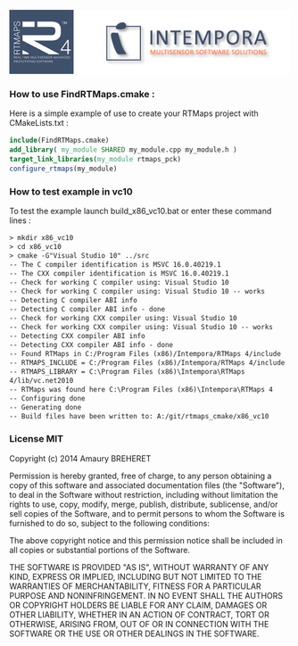 
![](logo/RTMaps_intempora.png)


### How to use FindRTMaps.cmake :

Here is a simple example of use to create your RTMaps project with CMakeLists.txt :

```cmake
include(FindRTMaps.cmake)
add_library( my_module SHARED my_module.cpp my_module.h )
target_link_libraries(my_module rtmaps_pck)
configure_rtmaps(my_module)

```


### How to test example in vc10

To test the example launch build_x86_vc10.bat or enter these command lines : 
	
	> mkdir x86_vc10
	> cd x86_vc10
	> cmake -G"Visual Studio 10" ../src
	-- The C compiler identification is MSVC 16.0.40219.1
	-- The CXX compiler identification is MSVC 16.0.40219.1
	-- Check for working C compiler using: Visual Studio 10
	-- Check for working C compiler using: Visual Studio 10 -- works
	-- Detecting C compiler ABI info
	-- Detecting C compiler ABI info - done
	-- Check for working CXX compiler using: Visual Studio 10
	-- Check for working CXX compiler using: Visual Studio 10 -- works
	-- Detecting CXX compiler ABI info
	-- Detecting CXX compiler ABI info - done
	-- Found RTMaps in C:/Program Files (x86)/Intempora/RTMaps 4/include
	-- RTMAPS_INCLUDE = C:/Program Files (x86)/Intempora/RTMaps 4/include
	-- RTMAPS_LIBRARY = C:\Program Files (x86)\Intempora\RTMaps 4/lib/vc.net2010
	-- RTMaps was found here C:\Program Files (x86)\Intempora\RTMaps 4
	-- Configuring done
	-- Generating done
	-- Build files have been written to: A:/git/rtmaps_cmake/x86_vc10



### License MIT 

Copyright (c) 2014 Amaury BREHERET

Permission is hereby granted, free of charge, to any person obtaining a copy
of this software and associated documentation files (the "Software"), to deal
in the Software without restriction, including without limitation the rights
to use, copy, modify, merge, publish, distribute, sublicense, and/or sell
copies of the Software, and to permit persons to whom the Software is
furnished to do so, subject to the following conditions:

The above copyright notice and this permission notice shall be included in
all copies or substantial portions of the Software.

THE SOFTWARE IS PROVIDED "AS IS", WITHOUT WARRANTY OF ANY KIND, EXPRESS OR
IMPLIED, INCLUDING BUT NOT LIMITED TO THE WARRANTIES OF MERCHANTABILITY,
FITNESS FOR A PARTICULAR PURPOSE AND NONINFRINGEMENT. IN NO EVENT SHALL THE
AUTHORS OR COPYRIGHT HOLDERS BE LIABLE FOR ANY CLAIM, DAMAGES OR OTHER
LIABILITY, WHETHER IN AN ACTION OF CONTRACT, TORT OR OTHERWISE, ARISING FROM,
OUT OF OR IN CONNECTION WITH THE SOFTWARE OR THE USE OR OTHER DEALINGS IN
THE SOFTWARE.

